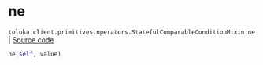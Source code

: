# ne
`toloka.client.primitives.operators.StatefulComparableConditionMixin.ne` | [Source code](https://github.com/Toloka/toloka-kit/blob/v1.1.0.post1/src/client/primitives/operators.py#L200)

```python
ne(self, value)
```

